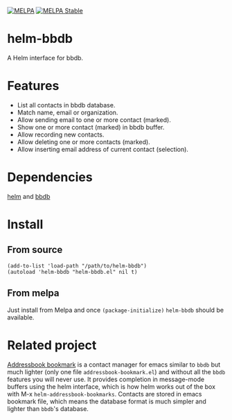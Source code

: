 [![MELPA](http://melpa.milkbox.net/packages/helm-bbdb-badge.svg)](http://melpa.milkbox.net/#/helm-bbdb)
[![MELPA Stable](https://stable.melpa.org/packages/helm-bbdb-badge.svg)](https://stable.melpa.org/#/helm-bbdb)

# helm-bbdb

A Helm interface for bbdb.

# Features

* List all contacts in bbdb database.
* Match name, email or organization.
* Allow sending email to one or more contact (marked).
* Show one or more contact (marked) in bbdb buffer.
* Allow recording new contacts.
* Allow deleting one or more contacts (marked).
* Allow inserting email address of current contact (selection).

# Dependencies

[helm](https://github.com/emacs-helm/helm) and [bbdb](http://melpa.milkbox.net/#/bbdb)

# Install

## From source

```elisp
(add-to-list 'load-path "/path/to/helm-bbdb")
(autoload 'helm-bbdb "helm-bbdb.el" nil t)
```

## From melpa

Just install from Melpa and once `(package-initialize)` `helm-bbdb` should be available.

# Related project

[Addressbook bookmark](https://github.com/thierryvolpiatto/addressbook-bookmark) is a contact manager for emacs similar to `bbdb` but much lighter (only one file `addressbook-bookmark.el`) and without all the `bbdb` features you will never use. It provides completion in message-mode buffers using the helm interface, which is how helm works out of the box with M-x `helm-addressbook-bookmarks`.  Contacts are stored in emacs bookmark file, which means the database format is much simpler and lighter than `bbdb`'s database.
